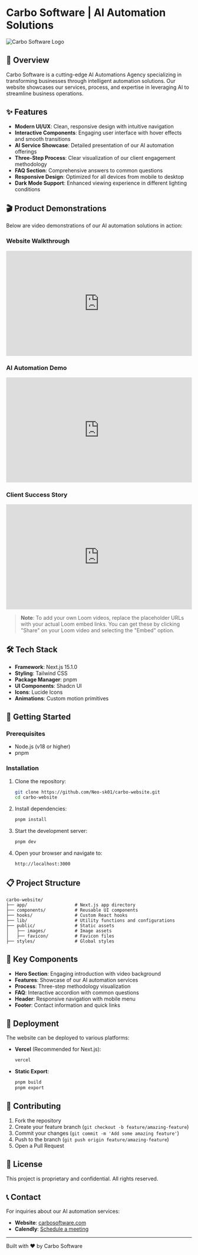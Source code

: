 # Carbo Software | AI Automation Solutions

![Carbo Software Logo](/images/1.jpeg)

## 🚀 Overview

Carbo Software is a cutting-edge AI Automations Agency specializing in transforming businesses through intelligent automation solutions. Our website showcases our services, process, and expertise in leveraging AI to streamline business operations.

## ✨ Features

- **Modern UI/UX**: Clean, responsive design with intuitive navigation
- **Interactive Components**: Engaging user interface with hover effects and smooth transitions
- **AI Service Showcase**: Detailed presentation of our AI automation offerings
- **Three-Step Process**: Clear visualization of our client engagement methodology
- **FAQ Section**: Comprehensive answers to common questions
- **Responsive Design**: Optimized for all devices from mobile to desktop
- **Dark Mode Support**: Enhanced viewing experience in different lighting conditions

## 🎬 Product Demonstrations

Below are video demonstrations of our AI automation solutions in action:

### Website Walkthrough
<!-- Replace with your actual Loom embed code -->
<div style="position: relative; padding-bottom: 56.25%; height: 0;">
  <iframe src="https://www.loom.com/embed/your-loom-id" frameborder="0" webkitallowfullscreen mozallowfullscreen allowfullscreen style="position: absolute; top: 0; left: 0; width: 100%; height: 100%;"></iframe>
</div>

### AI Automation Demo
<!-- Replace with your actual Loom embed code -->
<div style="position: relative; padding-bottom: 56.25%; height: 0;">
  <iframe src="https://www.loom.com/embed/your-loom-id" frameborder="0" webkitallowfullscreen mozallowfullscreen allowfullscreen style="position: absolute; top: 0; left: 0; width: 100%; height: 100%;"></iframe>
</div>

### Client Success Story
<!-- Replace with your actual Loom embed code -->
<div style="position: relative; padding-bottom: 56.25%; height: 0;">
  <iframe src="https://www.loom.com/embed/your-loom-id" frameborder="0" webkitallowfullscreen mozallowfullscreen allowfullscreen style="position: absolute; top: 0; left: 0; width: 100%; height: 100%;"></iframe>
</div>

> **Note**: To add your own Loom videos, replace the placeholder URLs with your actual Loom embed links. You can get these by clicking "Share" on your Loom video and selecting the "Embed" option.

## 🛠️ Tech Stack

- **Framework**: Next.js 15.1.0
- **Styling**: Tailwind CSS
- **Package Manager**: pnpm
- **UI Components**: Shadcn UI
- **Icons**: Lucide Icons
- **Animations**: Custom motion primitives

## 🔧 Getting Started

### Prerequisites

- Node.js (v18 or higher)
- pnpm

### Installation

1. Clone the repository:
   ```bash
   git clone https://github.com/Neo-sk01/carbo-website.git
   cd carbo-website
   ```

2. Install dependencies:
   ```bash
   pnpm install
   ```

3. Start the development server:
   ```bash
   pnpm dev
   ```

4. Open your browser and navigate to:
   ```bash
   http://localhost:3000
   ```

## 📋 Project Structure

```
carbo-website/
├── app/                  # Next.js app directory
├── components/           # Reusable UI components
├── hooks/                # Custom React hooks
├── lib/                  # Utility functions and configurations
├── public/               # Static assets
│   ├── images/           # Image assets
│   ├── favicon/          # Favicon files
├── styles/               # Global styles
```

## 🎨 Key Components

- **Hero Section**: Engaging introduction with video background
- **Features**: Showcase of our AI automation services
- **Process**: Three-step methodology visualization
- **FAQ**: Interactive accordion with common questions
- **Header**: Responsive navigation with mobile menu
- **Footer**: Contact information and quick links

## 🚀 Deployment

The website can be deployed to various platforms:

- **Vercel** (Recommended for Next.js):
  ```bash
  vercel
  ```

- **Static Export**:
  ```bash
  pnpm build
  pnpm export
  ```

## 🤝 Contributing

1. Fork the repository
2. Create your feature branch (`git checkout -b feature/amazing-feature`)
3. Commit your changes (`git commit -m 'Add some amazing feature'`)
4. Push to the branch (`git push origin feature/amazing-feature`)
5. Open a Pull Request

## 📝 License

This project is proprietary and confidential. All rights reserved.

## 📞 Contact

For inquiries about our AI automation services:
- **Website**: [carbosoftware.com](https://carbosoftware.com)
- **Calendly**: [Schedule a meeting](https://calendly.com/neosk-carbosoftware)

---

Built with ❤️ by Carbo Software 